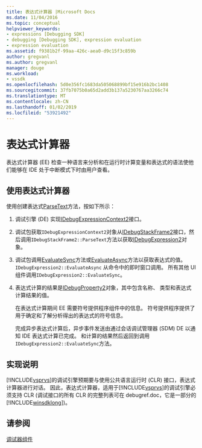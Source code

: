 ```yaml
---
title: 表达式计算器 |Microsoft Docs
ms.date: 11/04/2016
ms.topic: conceptual
helpviewer_keywords:
- expressions [Debugging SDK]
- debugging [Debugging SDK], expression evaluation
- expression evaluation
ms.assetid: f9381b2f-99aa-426c-aea0-d9c15f3c859b
author: gregvanl
ms.author: gregvanl
manager: douge
ms.workload:
- vssdk
ms.openlocfilehash: 5d0e356fc1683da505068899bf15e916b2bc1408
ms.sourcegitcommit: 37fb7075b0a65d2add3b137a5230767aa3266c74
ms.translationtype: MT
ms.contentlocale: zh-CN
ms.lasthandoff: 01/02/2019
ms.locfileid: "53921492"
---
```

# <a name="expression-evaluator"></a>表达式计算器
表达式计算器 (EE) 检查一种语言来分析和在运行时计算变量和表达式的语法使他们能够在 IDE 处于中断模式下时由用户查看。  
  
## <a name="use-expression-evaluators"></a>使用表达式计算器  
 使用创建表达式[ParseText](../../extensibility/debugger/reference/idebugexpressioncontext2-parsetext.md)方法，按如下所示：  
  
1. 调试引擎 (DE) 实现[IDebugExpressionContext2](../../extensibility/debugger/reference/idebugexpressioncontext2.md)接口。  
  
2. 调试包获取`IDebugExpressionContext2`对象从[IDebugStackFrame2](../../extensibility/debugger/reference/idebugstackframe2.md)接口，然后调用`IDebugStackFrame2::ParseText`方法以获取[IDebugExpression2](../../extensibility/debugger/reference/idebugexpression2.md)对象。  
  
3. 调试包调用[EvaluateSync](../../extensibility/debugger/reference/idebugexpression2-evaluatesync.md)方法或[EvaluateAsync](../../extensibility/debugger/reference/idebugexpression2-evaluateasync.md)方法以获取表达式的值。 `IDebugExpression2::EvaluateAsync` 从命令中的即时窗口调用。 所有其他 UI 组件调用`IDebugExpression2::EvaluateSync`。  
  
4. 表达式计算的结果是[IDebugProperty2](../../extensibility/debugger/reference/idebugproperty2.md)对象，其中包含名称、 类型和表达式计算结果的值。  
  
   在表达式计算期间 EE 需要符号提供程序组件中的信息。 符号提供程序提供了用于确定和了解分析得出的表达式的符号信息。  
  
   完成异步表达式计算后，异步事件发送由通过会话调试管理器 (SDM) DE 以通知 IDE 表达式计算已完成。 和计算的结果然后返回到调用`IDebugExpression2::EvaluateSync`方法。  
  
## <a name="implementation-notes"></a>实现说明  
 [!INCLUDE[vsprvs](../../code-quality/includes/vsprvs_md.md)]的调试引擎预期要与使用公共语言运行时 (CLR) 接口，表达式计算器进行对话。 因此，表达式计算器，适用于[!INCLUDE[vsprvs](../../code-quality/includes/vsprvs_md.md)]的调试引擎必须支持 CLR (调试接口的所有 CLR 的完整列表可在 debugref.doc，它是一部分的[!INCLUDE[winsdklong](../../deployment/includes/winsdklong_md.md)])。  
  
## <a name="see-also"></a>请参阅  
 [调试器组件](../../extensibility/debugger/debugger-components.md)